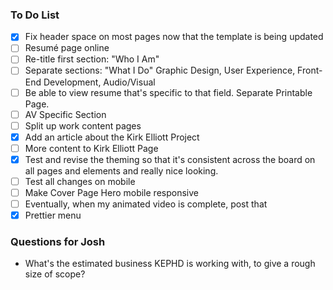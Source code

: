 ### To Do List

- [X] Fix header space on most pages now that the template is being updated
- [ ] Resumé page online
- [ ] Re-title first section: "Who I Am"
- [ ] Separate sections: "What I Do" Graphic Design, User Experience, Front-End Development, Audio/Visual
- [ ] Be able to view resume that's specific to that field. Separate Printable Page.
- [ ] AV Specific Section
- [ ] Split up work content pages
- [X] Add an article about the Kirk Elliott Project
- [ ] More content to Kirk Elliott Page
- [X] Test and revise the theming so that it's consistent across the board on all pages and elements and really nice looking.
- [ ] Test all changes on mobile
- [ ] Make Cover Page Hero mobile responsive
- [ ] Eventually, when my animated video is complete, post that
- [X] Prettier menu

### Questions for Josh

- What's the estimated business KEPHD is working with, to give a rough size of scope?
